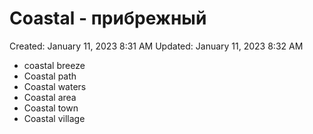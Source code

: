 # Coastal - прибрежный

Created: January 11, 2023 8:31 AM
Updated: January 11, 2023 8:32 AM

- coastal breeze
- Coastal path
- Coastal waters
- Coastal area
- Coastal town
- Coastal village